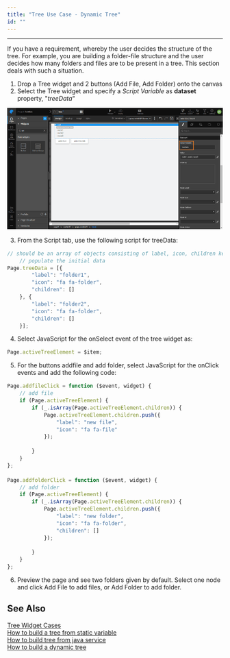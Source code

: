 ```yaml
---
title: "Tree Use Case - Dynamic Tree"
id: ""
---
```

---
If you have a requirement, whereby the user decides the structure of the tree. For example, you are building a folder-file structure and the user decides how many folders and files are to be present in a tree. This section deals with such a situation.

1. Drop a Tree widget and 2 buttons (Add File, Add Folder) onto the canvas
2. Select the Tree widget and specify a _Script Variable_ as **dataset** property, "_treeData_" 

[![](/learn/assets/tree_dynamic_design.png)](/learn/assets/tree_dynamic_design.png)

3. From the Script tab, use the following script for treeData:

```js
// should be an array of objects consisting of label, icon, children keys
    // populate the initial data
Page.treeData = [{
        "label": "folder1",
        "icon": "fa fa-folder",
        "children": []
    }, {
        "label": "folder2",
        "icon": "fa fa-folder",
        "children": []
    }];
```    

4. Select JavaScript for the onSelect event of the tree widget as:
```js    
Page.activeTreeElement = $item;
```    
5. For the buttons addfile and add folder, select JavaScript for the onClick events and add the following code:

```js    
Page.addfileClick = function ($event, widget) {
    // add file
    if (Page.activeTreeElement) {
        if (_.isArray(Page.activeTreeElement.children)) {
            Page.activeTreeElement.children.push({
                "label": "new file",
                "icon": "fa fa-file"
            });

        }
    }
};

Page.addfolderClick = function ($event, widget) {
    // add folder
    if (Page.activeTreeElement) {
        if (_.isArray(Page.activeTreeElement.children)) {
            Page.activeTreeElement.children.push({
                "label": "new folder",
                "icon": "fa fa-folder",
                "children": []
            });

        }
    }
};
```

6. Preview the page and see two folders given by default. Select one node and click Add File to add files, or Add Folder to add folder.

## See Also

[Tree Widget Cases](/learn/app-development/widgets/basic/tree/)  
[How to build a tree from static variable](/learn/how-tos/tree-use-case-static-variable/)  
[How to build tree from java service](/learn/how-tos/tree-use-case-java-service/)  
[How to build a dynamic tree](/learn/how-tos/tree-use-case-dynamic-tree/)  
